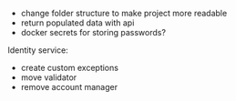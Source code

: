 * change folder structure to make project more readable
* return populated data with api
* docker secrets for storing passwords?


Identity service:
* create custom exceptions
* move validator
* remove account manager
